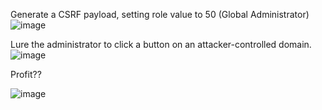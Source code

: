Generate a CSRF payload, setting role value to 50 (Global Administrator) 
![image](https://github.com/dead1nfluence/Leantime-POC/assets/152615382/5c247260-7a29-44f9-aa43-0c913eb71b91)

Lure the administrator to click a button on an attacker-controlled domain. 
![image](https://github.com/dead1nfluence/Leantime-POC/assets/152615382/b0295d6a-1700-4543-bae1-163b42f5f7f8)

Profit??

![image](https://github.com/dead1nfluence/Leantime-POC/assets/152615382/ac0b3626-2db8-4bd8-a02a-221a15e6cbb1)


